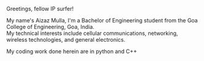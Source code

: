 Greetings, fellow IP surfer! 

<p>My name's Aizaz Mulla, I'm a Bachelor of Engineering student from the Goa College of Engineering, Goa, India.<br>
My technical interests include cellular communications, networking, wireless technologies, and general electronics.</p>

<p>My coding work done herein are in python and C++</p>



<!---
aizazazaz/aizazazaz is a ✨ special ✨ repository because its `README.md` (this file) appears on your GitHub profile.
You can click the Preview link to take a look at your changes.
--->
